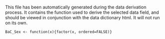 This file has been automatically generated during the data derivation process.
It contains the function used to derive the selected data field, and should be viewed in conjunction with the data dictionary html.
It will not run on its own.


```
BaC_Sex <- function(x){factor(x, ordered=FALSE)}
```


